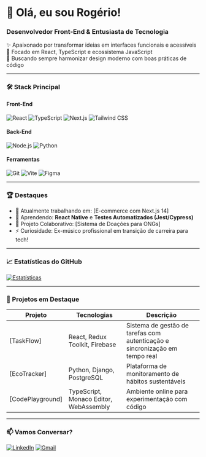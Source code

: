 # 👋 Olá, eu sou Rogério! 

### Desenvolvedor Front-End & Entusiasta de Tecnologia

✨ Apaixonado por transformar ideias em interfaces funcionais e acessíveis  
🚀 Focado em React, TypeScript e ecossistema JavaScript  
🎨 Buscando sempre harmonizar design moderno com boas práticas de código

---

### 🛠 Stack Principal

#### Front-End
![React](https://img.shields.io/badge/React-61DAFB?style=flat&logo=react&logoColor=black)
![TypeScript](https://img.shields.io/badge/TypeScript-3178C6?style=flat&logo=typescript&logoColor=white)
![Next.js](https://img.shields.io/badge/Next.js-000000?style=flat&logo=next.js&logoColor=white)
![Tailwind CSS](https://img.shields.io/badge/Tailwind_CSS-06B6D4?style=flat&logo=tailwind-css&logoColor=white)

#### Back-End
![Node.js](https://img.shields.io/badge/Node.js-339933?style=flat&logo=node.js&logoColor=white)
![Python](https://img.shields.io/badge/Python-3776AB?style=flat&logo=python&logoColor=white)

#### Ferramentas
![Git](https://img.shields.io/badge/Git-F05032?style=flat&logo=git&logoColor=white)
![Vite](https://img.shields.io/badge/Vite-B73BFE?style=flat&logo=vite&logoColor=white)
![Figma](https://img.shields.io/badge/Figma-F24E1E?style=flat&logo=figma&logoColor=white)

---

### 🏆 Destaques

- 🔭 Atualmente trabalhando em: [E-commerce com Next.js 14]
- 🌱 Aprendendo: **React Native** e **Testes Automatizados (Jest/Cypress)**
- 👯 Projeto Colaborativo: [Sistema de Doações para ONGs]
- ⚡ Curiosidade: Ex-músico profissional em transição de carreira para tech!

---

### 📈 Estatísticas do GitHub

[![Estatísticas](https://github-readme-stats.vercel.app/api?username=Rogjesusk&hide=contribs&count_private=true&show_icons=true&theme=vision-friendly-dark)](https://github.com/Rogjesusk)

---

### 🚀 Projetos em Destaque

| Projeto | Tecnologias | Descrição |
|---------|-------------|-----------|
| [TaskFlow] | React, Redux Toolkit, Firebase | Sistema de gestão de tarefas com autenticação e sincronização em tempo real |
| [EcoTracker] | Python, Django, PostgreSQL | Plataforma de monitoramento de hábitos sustentáveis |
| [CodePlayground] | TypeScript, Monaco Editor, WebAssembly | Ambiente online para experimentação com código |

---

### 📫 Vamos Conversar?

[![LinkedIn](https://img.shields.io/badge/LinkedIn-0077B5?style=for-the-badge&logo=linkedin&logoColor=white)](https://www.linkedin.com/in/rog%C3%A9riosilva1/)
[![Gmail](https://img.shields.io/badge/Gmail-D14836?style=for-the-badge&logo=gmail&logoColor=white)](rogeriojesus906@gmail.com)

